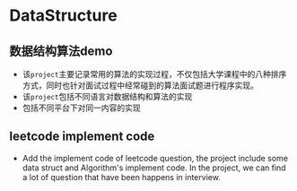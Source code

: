 # DataStructure

## 数据结构算法demo

- 该`project`主要记录常用的算法的实现过程，不仅包括大学课程中的八种排序方式，同时也针对面试过程中经常碰到的算法面试题进行程序实现。
- 该`project`包括不同语言对数据结构和算法的实现
- 包括不同平台下对同一内容的实现
## leetcode implement code
- Add the implement code of leetcode question, the  project include some data struct and Algorithm's implement code. In the project, we can find a lot of question that have been happens in interview.
